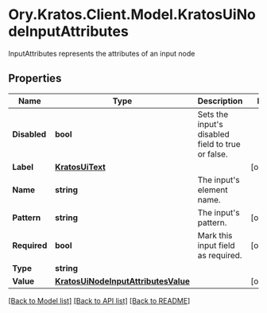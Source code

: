 # Ory.Kratos.Client.Model.KratosUiNodeInputAttributes
InputAttributes represents the attributes of an input node

## Properties

Name | Type | Description | Notes
------------ | ------------- | ------------- | -------------
**Disabled** | **bool** | Sets the input&#39;s disabled field to true or false. | 
**Label** | [**KratosUiText**](KratosUiText.md) |  | [optional] 
**Name** | **string** | The input&#39;s element name. | 
**Pattern** | **string** | The input&#39;s pattern. | [optional] 
**Required** | **bool** | Mark this input field as required. | [optional] 
**Type** | **string** |  | 
**Value** | [**KratosUiNodeInputAttributesValue**](KratosUiNodeInputAttributesValue.md) |  | [optional] 

[[Back to Model list]](../README.md#documentation-for-models) [[Back to API list]](../README.md#documentation-for-api-endpoints) [[Back to README]](../README.md)

